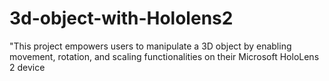 # 3d-object-with-Hololens2
"This project empowers users to manipulate a 3D object by enabling movement, rotation, and scaling functionalities on their Microsoft HoloLens 2 device
